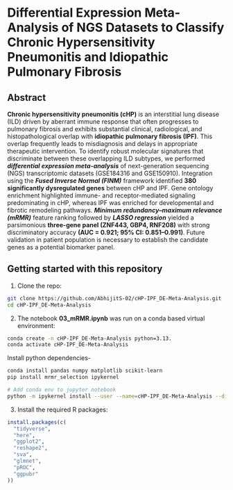 # Differential Expression Meta-Analysis of NGS Datasets to Classify Chronic Hypersensitivity Pneumonitis and Idiopathic Pulmonary Fibrosis

## Abstract 
**Chronic hypersensitivity pneumonitis (cHP)** is an interstitial lung disease (ILD) driven by aberrant immune response that often progresses to pulmonary fibrosis and exhibits substantial clinical, radiological, and histopathological overlap with **idiopathic pulmonary fibrosis (IPF)**. This overlap frequently leads to misdiagnosis and delays in appropriate therapeutic intervention. To identify robust molecular signatures that discriminate between these overlapping ILD subtypes, we performed ***differential expression meta-analysis*** of next-generation sequencing (NGS) transcriptomic datasets (GSE184316 and GSE150910). Integration using the ***Fused Inverse Normal (FINM)*** framework identified **380 significantly dysregulated genes** between cHP and IPF. Gene ontology enrichment highlighted immune- and receptor-mediated signaling predominating in cHP, whereas IPF was enriched for developmental and fibrotic remodeling pathways. ***Minimum redundancy–maximum relevance (mRMR)*** feature ranking followed by ***LASSO regression*** yielded a parsimonious **three-gene panel (ZNF443, GBP4, RNF208)** with strong discriminatory accuracy **(AUC = 0.921; 95% CI: 0.851–0.991)**. Future validation in patient population is necessary to establish the candidate genes as a potential biomarker panel.

## Getting started with this repository
1. Clone the repo:
```bash
git clone https://github.com/AbhijitS-02/cHP-IPF_DE-Meta-Analysis.git
cd cHP-IPF_DE-Meta-Analysis
```

2. The notebook **03_mRMR.ipynb** was run on a conda based virtual environment:
```bash
conda create -n cHP-IPF_DE-Meta-Analysis python=3.13.
conda activate cHP-IPF_DE-Meta-Analysis
```
Install python dependencies-
```bash
conda install pandas numpy matplotlib scikit-learn
pip install mrmr_selection ipykernel

# Add conda env to jupyter notebook
python -m ipykernel install --user --name=cHP-IPF_DE-Meta-Analysis --display-name "cHP-IPF_DE-Meta-Analysis"
```


3. Install the required R packages:
```r
install.packages(c(
  "tidyverse",
  "here",
  "ggplot2",
  "reshape2",
  "sva",
  "glmnet",
  "pROC",
  "ggpubr"
))
```

